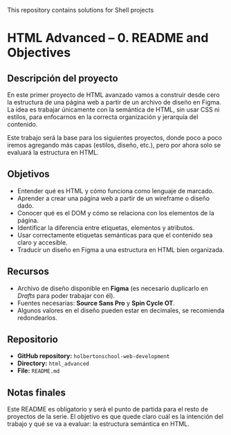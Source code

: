 This repository contains solutions for Shell projects
# HTML Advanced – 0. README and Objectives

## Descripción del proyecto
En este primer proyecto de HTML avanzado vamos a construir desde cero la estructura de una página web a partir de un archivo de diseño en Figma.  
La idea es trabajar únicamente con la semántica de HTML, sin usar CSS ni estilos, para enfocarnos en la correcta organización y jerarquía del contenido.  

Este trabajo será la base para los siguientes proyectos, donde poco a poco iremos agregando más capas (estilos, diseño, etc.), pero por ahora solo se evaluará la estructura en HTML.

## Objetivos
- Entender qué es HTML y cómo funciona como lenguaje de marcado.  
- Aprender a crear una página web a partir de un wireframe o diseño dado.  
- Conocer qué es el DOM y cómo se relaciona con los elementos de la página.  
- Identificar la diferencia entre etiquetas, elementos y atributos.  
- Usar correctamente etiquetas semánticas para que el contenido sea claro y accesible.  
- Traducir un diseño en Figma a una estructura en HTML bien organizada.  

## Recursos
- Archivo de diseño disponible en **Figma** (es necesario duplicarlo en *Drafts* para poder trabajar con él).  
- Fuentes necesarias: **Source Sans Pro** y **Spin Cycle OT**.  
- Algunos valores en el diseño pueden estar en decimales, se recomienda redondearlos.  

## Repositorio
- **GitHub repository:** `holbertonschool-web-development`  
- **Directory:** `html_advanced`  
- **File:** `README.md`  

## Notas finales
Este README es obligatorio y será el punto de partida para el resto de proyectos de la serie. El objetivo es que quede claro cuál es la intención del trabajo y qué se va a evaluar: la estructura semántica en HTML.
